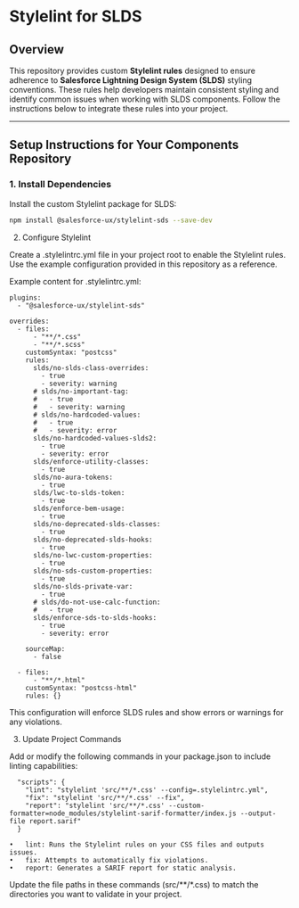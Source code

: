 # Stylelint for SLDS

## Overview

This repository provides custom **Stylelint rules** designed to ensure adherence to **Salesforce Lightning Design System (SLDS)** styling conventions. These rules help developers maintain consistent styling and identify common issues when working with SLDS components. Follow the instructions below to integrate these rules into your project.

---

## Setup Instructions for Your Components Repository

### 1. Install Dependencies

Install the custom Stylelint package for SLDS:

```bash
npm install @salesforce-ux/stylelint-sds --save-dev
```

2. Configure Stylelint

Create a .stylelintrc.yml file in your project root to enable the Stylelint rules. Use the example configuration provided in this repository as a reference.

Example content for .stylelintrc.yml:

```
plugins:
  - "@salesforce-ux/stylelint-sds"

overrides:
  - files:
      - "**/*.css"
      - "**/*.scss"
    customSyntax: "postcss"
    rules:
      slds/no-slds-class-overrides:
        - true
        - severity: warning
      # slds/no-important-tag:
      #   - true
      #   - severity: warning
      # slds/no-hardcoded-values:
      #   - true
      #   - severity: error
      slds/no-hardcoded-values-slds2:
        - true
        - severity: error
      slds/enforce-utility-classes:
        - true
      slds/no-aura-tokens:
        - true
      slds/lwc-to-slds-token:
        - true
      slds/enforce-bem-usage:
        - true
      slds/no-deprecated-slds-classes:
        - true
      slds/no-deprecated-slds-hooks:
        - true
      slds/no-lwc-custom-properties:
        - true
      slds/no-sds-custom-properties:
        - true
      slds/no-slds-private-var:
        - true
      # slds/do-not-use-calc-function:
      #   - true
      slds/enforce-sds-to-slds-hooks:
        - true
        - severity: error
  
    sourceMap: 
      - false

  - files:
      - "**/*.html"
    customSyntax: "postcss-html"
    rules: {}
```

This configuration will enforce SLDS rules and show errors or warnings for any violations.

3. Update Project Commands

Add or modify the following commands in your package.json to include linting capabilities:

```
  "scripts": {
    "lint": "stylelint 'src/**/*.css' --config=.stylelintrc.yml",
    "fix": "stylelint 'src/**/*.css' --fix",
    "report": "stylelint 'src/**/*.css' --custom-formatter=node_modules/stylelint-sarif-formatter/index.js --output-file report.sarif"
  }
```

    •	lint: Runs the Stylelint rules on your CSS files and outputs issues.
	•	fix: Attempts to automatically fix violations.
	•	report: Generates a SARIF report for static analysis.

Update the file paths in these commands (src/**/*.css) to match the directories you want to validate in your project.
